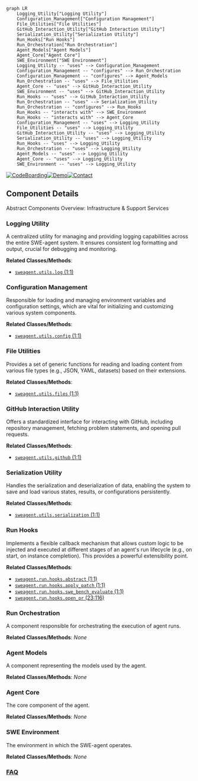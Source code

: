```mermaid
graph LR
    Logging_Utility["Logging Utility"]
    Configuration_Management["Configuration Management"]
    File_Utilities["File Utilities"]
    GitHub_Interaction_Utility["GitHub Interaction Utility"]
    Serialization_Utility["Serialization Utility"]
    Run_Hooks["Run Hooks"]
    Run_Orchestration["Run Orchestration"]
    Agent_Models["Agent Models"]
    Agent_Core["Agent Core"]
    SWE_Environment["SWE Environment"]
    Logging_Utility -- "uses" --> Configuration_Management
    Configuration_Management -- "configures" --> Run_Orchestration
    Configuration_Management -- "configures" --> Agent_Models
    Run_Orchestration -- "uses" --> File_Utilities
    Agent_Core -- "uses" --> GitHub_Interaction_Utility
    SWE_Environment -- "uses" --> GitHub_Interaction_Utility
    Run_Hooks -- "uses" --> GitHub_Interaction_Utility
    Run_Orchestration -- "uses" --> Serialization_Utility
    Run_Orchestration -- "configures" --> Run_Hooks
    Run_Hooks -- "interacts with" --> SWE_Environment
    Run_Hooks -- "interacts with" --> Agent_Core
    Configuration_Management -- "uses" --> Logging_Utility
    File_Utilities -- "uses" --> Logging_Utility
    GitHub_Interaction_Utility -- "uses" --> Logging_Utility
    Serialization_Utility -- "uses" --> Logging_Utility
    Run_Hooks -- "uses" --> Logging_Utility
    Run_Orchestration -- "uses" --> Logging_Utility
    Agent_Models -- "uses" --> Logging_Utility
    Agent_Core -- "uses" --> Logging_Utility
    SWE_Environment -- "uses" --> Logging_Utility
```
[![CodeBoarding](https://img.shields.io/badge/Generated%20by-CodeBoarding-9cf?style=flat-square)](https://github.com/CodeBoarding/CodeBoarding)[![Demo](https://img.shields.io/badge/Try%20our-Demo-blue?style=flat-square)](https://www.codeboarding.org/demo)[![Contact](https://img.shields.io/badge/Contact%20us%20-%20contact@codeboarding.org-lightgrey?style=flat-square)](mailto:contact@codeboarding.org)

## Component Details

Abstract Components Overview: Infrastructure & Support Services

### Logging Utility
A centralized utility for managing and providing logging capabilities across the entire SWE-agent system. It ensures consistent log formatting and output, crucial for debugging and monitoring.


**Related Classes/Methods**:

- <a href="https://github.com/SWE-agent/SWE-agent/blob/master/sweagent/utils/log.py#L1-L1" target="_blank" rel="noopener noreferrer">`sweagent.utils.log` (1:1)</a>


### Configuration Management
Responsible for loading and managing environment variables and configuration settings, which are vital for initializing and customizing various system components.


**Related Classes/Methods**:

- <a href="https://github.com/SWE-agent/SWE-agent/blob/master/sweagent/utils/config.py#L1-L1" target="_blank" rel="noopener noreferrer">`sweagent.utils.config` (1:1)</a>


### File Utilities
Provides a set of generic functions for reading and loading content from various file types (e.g., JSON, YAML, datasets) based on their extensions.


**Related Classes/Methods**:

- <a href="https://github.com/SWE-agent/SWE-agent/blob/master/sweagent/utils/files.py#L1-L1" target="_blank" rel="noopener noreferrer">`sweagent.utils.files` (1:1)</a>


### GitHub Interaction Utility
Offers a standardized interface for interacting with GitHub, including repository management, fetching problem statements, and opening pull requests.


**Related Classes/Methods**:

- <a href="https://github.com/SWE-agent/SWE-agent/blob/master/sweagent/utils/github.py#L1-L1" target="_blank" rel="noopener noreferrer">`sweagent.utils.github` (1:1)</a>


### Serialization Utility
Handles the serialization and deserialization of data, enabling the system to save and load various states, results, or configurations persistently.


**Related Classes/Methods**:

- <a href="https://github.com/SWE-agent/SWE-agent/blob/master/sweagent/utils/serialization.py#L1-L1" target="_blank" rel="noopener noreferrer">`sweagent.utils.serialization` (1:1)</a>


### Run Hooks
Implements a flexible callback mechanism that allows custom logic to be injected and executed at different stages of an agent's run lifecycle (e.g., on start, on instance completion). This provides a powerful extensibility point.


**Related Classes/Methods**:

- <a href="https://github.com/SWE-agent/SWE-agent/blob/master/sweagent/run/hooks/abstract.py#L1-L1" target="_blank" rel="noopener noreferrer">`sweagent.run.hooks.abstract` (1:1)</a>
- <a href="https://github.com/SWE-agent/SWE-agent/blob/master/sweagent/run/hooks/apply_patch.py#L1-L1" target="_blank" rel="noopener noreferrer">`sweagent.run.hooks.apply_patch` (1:1)</a>
- <a href="https://github.com/SWE-agent/SWE-agent/blob/master/sweagent/run/hooks/swe_bench_evaluate.py#L1-L1" target="_blank" rel="noopener noreferrer">`sweagent.run.hooks.swe_bench_evaluate` (1:1)</a>
- <a href="https://github.com/SWE-agent/SWE-agent/blob/master/sweagent/run/hooks/open_pr.py#L23-L116" target="_blank" rel="noopener noreferrer">`sweagent.run.hooks.open_pr` (23:116)</a>


### Run Orchestration
A component responsible for orchestrating the execution of agent runs.


**Related Classes/Methods**: _None_

### Agent Models
A component representing the models used by the agent.


**Related Classes/Methods**: _None_

### Agent Core
The core component of the agent.


**Related Classes/Methods**: _None_

### SWE Environment
The environment in which the SWE-agent operates.


**Related Classes/Methods**: _None_



### [FAQ](https://github.com/CodeBoarding/GeneratedOnBoardings/tree/main?tab=readme-ov-file#faq)